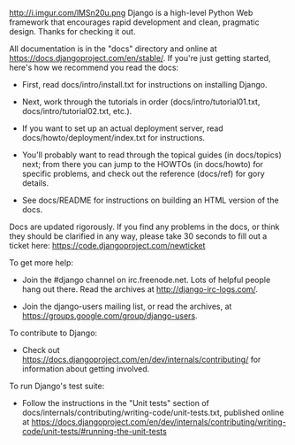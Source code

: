 http://i.imgur.com/lMSn20u.png
Django is a high-level Python Web framework that encourages rapid development
and clean, pragmatic design. Thanks for checking it out.

All documentation is in the "docs" directory and online at
https://docs.djangoproject.com/en/stable/. If you're just getting started,
here's how we recommend you read the docs:

* First, read docs/intro/install.txt for instructions on installing Django.

* Next, work through the tutorials in order (docs/intro/tutorial01.txt,
  docs/intro/tutorial02.txt, etc.).

* If you want to set up an actual deployment server, read
  docs/howto/deployment/index.txt for instructions.

* You'll probably want to read through the topical guides (in docs/topics)
  next; from there you can jump to the HOWTOs (in docs/howto) for specific
  problems, and check out the reference (docs/ref) for gory details.

* See docs/README for instructions on building an HTML version of the docs.

Docs are updated rigorously. If you find any problems in the docs, or think
they should be clarified in any way, please take 30 seconds to fill out a
ticket here: https://code.djangoproject.com/newticket

To get more help:

* Join the #django channel on irc.freenode.net. Lots of helpful people hang out
  there. Read the archives at http://django-irc-logs.com/.

* Join the django-users mailing list, or read the archives, at
  https://groups.google.com/group/django-users.

To contribute to Django:

* Check out https://docs.djangoproject.com/en/dev/internals/contributing/ for
  information about getting involved.

To run Django's test suite:

* Follow the instructions in the "Unit tests" section of
  docs/internals/contributing/writing-code/unit-tests.txt, published online at
  https://docs.djangoproject.com/en/dev/internals/contributing/writing-code/unit-tests/#running-the-unit-tests
